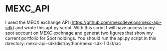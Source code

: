 # MEXC_API

I used the MECX exchange API (https://github.com/mexcdevelop/mexc-api-sdk) and wrote this apt.py script. With this scriot I will have access to my spot account on MEXC exchnage and generat two figures that show my current portfolio for Spot holdings.
You should run the api.py script in this directory: mexc-api-sdk/dist/python/mexc-sdk-1.0.0/src
